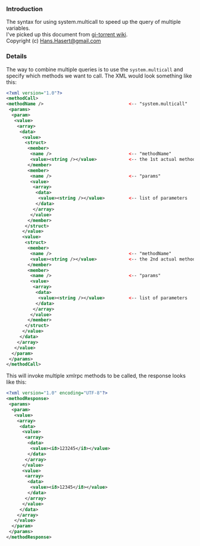 ### Introduction
The syntax for using system.multicall to speed up the query of multiple variables.  
I've picked up this document from [gi-torrent wiki](https://code.google.com/p/gi-torrent).  
Copyright (c) Hans.Hasert@gmail.com


### Details
The way to combine multiple queries is to use the `system.multicall` and specify which methods we want to call.
The XML would look something like this:
```xml
<?xml version="1.0"?>
<methodCall>
<methodName />                                <-- "system.multicall"
 <params>
  <param>
   <value>
    <array>
     <data>
      <value>
       <struct>
        <member>
         <name />                             <-- "methodName"
         <value><string /></value>            <-- the 1st actual method to be called
        </member>
        <member>
         <name />                             <-- "params"
         <value>
          <array>
           <data>
            <value><string /></value>         <-- list of parameters
           </data>
          </array>
         </value>
        </member>
       </struct>
      </value>
      <value>
       <struct>
        <member>
         <name />                             <-- "methodName"
         <value><string /></value>            <-- the 2nd actual method to be called
        </member>
        <member>
         <name />                             <-- "params"
         <value>
          <array>
           <data>
            <value><string /></value>         <-- list of parameters
           </data>
          </array>
         </value>
        </member>
       </struct>
      </value>
     </data>
    </array>
   </value>
  </param>
 </params>
</methodCall>
```

This will invoke multiple xmlrpc methods to be called, the response looks like this:

```xml
<?xml version="1.0" encoding="UTF-8"?>
<methodResponse>
 <params>
  <param>
   <value>
    <array>
     <data>
      <value>
       <array>
        <data>
         <value><i8>123245</i8></value>
        </data>
       </array>
      </value>
      <value>
       <array>
        <data>
         <value><i8>12345</i8></value>
        </data>
       </array>
      </value>
     </data>
    </array>
   </value>
  </param>
 </params>
</methodResponse>
```